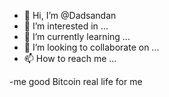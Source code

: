 - 👋 Hi, I’m @Dadsandan
- 👀 I’m interested in ...
- 🌱 I’m currently learning ...
- 💞️ I’m looking to collaborate on ...
- 📫 How to reach me ...

<!---
Dadsandan/Dadsandan is a ✨ special ✨ repository because its `README.md` (this file) appears on your GitHub profile.
You can click the Preview link to take a look at your changes.
--->
-me good Bitcoin real life for me
